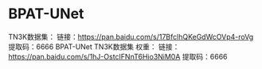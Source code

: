 # BPAT-UNet


TN3K数据集：
链接：https://pan.baidu.com/s/17BfclhQKeGdWcOVp4-roVg 
提取码：6666
BPAT-UNet TN3K数据集 权重： 
链接：https://pan.baidu.com/s/1hJ-OstcIFNnT6Hio3NiM0A 
提取码：6666
